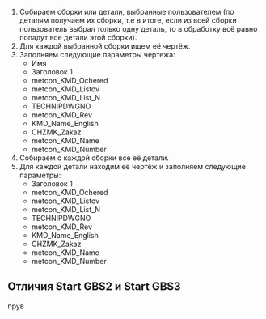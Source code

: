 1. Собираем сборки или детали, выбранные пользователем (по деталям получаем их сборки, т.е в итоге, если из всей сборки пользователь выбрал только одну деталь, то в обработку всё равно попадут все детали этой сборки).
2. Для каждой выбранной сборки ищем её чертёж.
3. Заполняем следующие параметры чертежа:
    * Имя
    * Заголовок 1
    * metcon_KMD_Ochered
    * metcon_KMD_Listov
    * metcon_KMD_List_N
    * TECHNIPDWGNO
    * metcon_KMD_Rev
    * KMD_Name_English
    * CHZMK_Zakaz
    * metcon_KMD_Name
    * metcon_KMD_Number
4. Собираем с каждой сборки все её детали.
5. Для каждой детали находим её чертёж и заполняем следующие параметры:
    * Заголовок 1
    * metcon_KMD_Ochered
    * metcon_KMD_Listov
    * metcon_KMD_List_N
    * TECHNIPDWGNO
    * metcon_KMD_Rev
    * KMD_Name_English
    * CHZMK_Zakaz
    * metcon_KMD_Name
    * metcon_KMD_Number

## Отличия Start GBS2 и Start GBS3

прув
